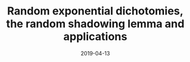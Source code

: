 ---
title: "Random exponential dichotomies, the random shadowing lemma and applications"
collection: talks
type: "Student Research Conference"
permalink: 
venue: "BYU SRC"
date: 2019-04-13
location: "Brigham Young Univeristy"
---